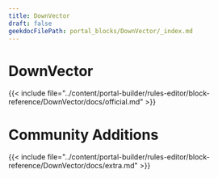 ```yaml
---
title: DownVector
draft: false
geekdocFilePath: portal_blocks/DownVector/_index.md
---
```

# DownVector
{{< include file="../content/portal-builder/rules-editor/block-reference/DownVector/docs/official.md" >}}

# Community Additions

{{< include file="../content/portal-builder/rules-editor/block-reference/DownVector/docs/extra.md" >}}